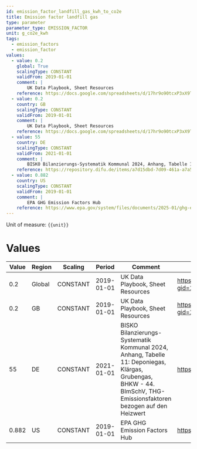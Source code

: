 ```yaml
---
id: emission_factor_landfill_gas_kwh_to_co2e
title: Emission factor landfill gas
type: parameter
parameter_type: EMISSION_FACTOR
unit: g_co2e_kwh
tags:
  - emission_factors
  - emission_factor
values:
  - value: 0.2
    global: True
    scalingType: CONSTANT
    validFrom: 2019-01-01
    comment: |
        UK Data Playbook, Sheet Resources
    reference: https://docs.google.com/spreadsheets/d/17hr9o90tcxP3xX9T000uWcXSrzm5b5D3UfPwcq7LzgA/edit?gid=1982830832#gid=1982830832
  - value: 0.2
    country: GB
    scalingType: CONSTANT
    validFrom: 2019-01-01
    comment: |
        UK Data Playbook, Sheet Resources
    reference: https://docs.google.com/spreadsheets/d/17hr9o90tcxP3xX9T000uWcXSrzm5b5D3UfPwcq7LzgA/edit?gid=1982830832#gid=1982830832
  - value: 55
    country: DE
    scalingType: CONSTANT
    validFrom: 2021-01-01
    comment: |
        BISKO Bilanzierungs-Systematik Kommunal 2024, Anhang, Tabelle 11: Deponiegas, Klärgas, Grubengas, BHKW - 44. BImSchV, THG-Emissionsfaktoren bezogen auf den Heizwert
    reference: https://repository.difu.de/items/a7d15dbd-7d09-461a-a7a5-0be9f526facb
  - value: 0.882
    country: US
    scalingType: CONSTANT
    validFrom: 2019-01-01
    comment: |
        EPA GHG Emission Factors Hub
    reference: https://www.epa.gov/system/files/documents/2025-01/ghg-emission-factors-hub-2025.pdf
---
```



Unit of measure: `{{unit}}`


# Values


| Value | Region | Scaling | Period | Comment | Reference |
|-------|--------|---------|--------|---------|-----------|
| 0.2 | Global | CONSTANT | 2019-01-01 | UK Data Playbook, Sheet Resources | https://docs.google.com/spreadsheets/d/17hr9o90tcxP3xX9T000uWcXSrzm5b5D3UfPwcq7LzgA/edit?gid=1982830832#gid=1982830832 |
| 0.2 | GB | CONSTANT | 2019-01-01 | UK Data Playbook, Sheet Resources | https://docs.google.com/spreadsheets/d/17hr9o90tcxP3xX9T000uWcXSrzm5b5D3UfPwcq7LzgA/edit?gid=1982830832#gid=1982830832 |
| 55 | DE | CONSTANT | 2021-01-01 | BISKO Bilanzierungs-Systematik Kommunal 2024, Anhang, Tabelle 11: Deponiegas, Klärgas, Grubengas, BHKW - 44. BImSchV, THG-Emissionsfaktoren bezogen auf den Heizwert | https://repository.difu.de/items/a7d15dbd-7d09-461a-a7a5-0be9f526facb |
| 0.882 | US | CONSTANT | 2019-01-01 | EPA GHG Emission Factors Hub | https://www.epa.gov/system/files/documents/2025-01/ghg-emission-factors-hub-2025.pdf |


